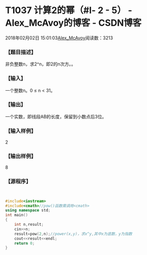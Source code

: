 # T1037 计算2的幂（#Ⅰ- 2 - 5） - Alex_McAvoy的博客 - CSDN博客





2018年02月02日 15:01:03[Alex_McAvoy](https://me.csdn.net/u011815404)阅读数：3213








### 【题目描述】



非负整数n，求2^n，即2的n次方。。

### 【输入】





一个整数n。0 ≤ n < 31。

### 【输出】






一个实数，即线段AB的长度，保留到小数点后3位。

### 【输入样例】

2

### 【输出样例】

8

### 【源程序】


```cpp

```

```cpp

```

```cpp
#include<iostream>
#include<cmath>//pow()函数需调用<cmath>
using namespace std;
int main()
{
	int n,result;
	cin>>n;
	result=pow(2,n);//power(x,y)，求x^y,其中x为底数，y为指数
	cout<<result<<endl;
	return 0;
}
```




